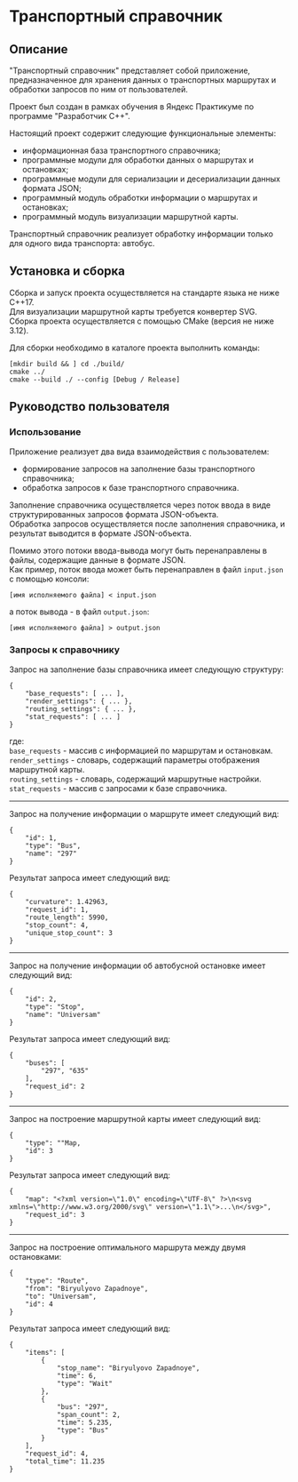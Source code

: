 # Транспортный справочник
## Описание
"Транспортный справочник" представляет собой приложение, предназначенное для хранения данных о транспортных маршрутах и обработки запросов по ним от пользователей.

Проект был создан в рамках обучения в Яндекс Практикуме по программе "Разработчик С++".

Настоящий проект содержит следующие функциональные элементы:
- информационная база транспортного справочника;
- программные модули для обработки данных о маршрутах и остановках;
- программные модули для сериализации и десериализации данных формата JSON;
- программный модуль обработки информации о маршрутах и остановках;
- программный модуль визуализации маршрутной карты.

Транспортный справочник реализует обработку информации только для одного вида транспорта: автобус.

## Установка и сборка
Сборка и запуск проекта осуществляется на стандарте языка не ниже С++17.  
Для визуализации маршрутной карты требуется конвертер SVG.  
Сборка проекта осуществляется с помощью CMake (версия не ниже 3.12).  

Для сборки необходимо в каталоге проекта выполнить команды:

````
[mkdir build && ] cd ./build/
cmake ../
cmake --build ./ --config [Debug / Release]
````

## Руководство пользователя
### Использование
Приложение реализует два вида взаимодействия с пользователем:
- формирование запросов на заполнение базы транспортного справочника;
- обработка запросов к базе транспортного справочника.

Заполнение справочника осуществляется через поток ввода в виде структурированных запросов формата JSON-объекта.  
Обработка запросов осуществляется после заполнения справочника, и результат выводится в формате JSON-объекта.

Помимо этого потоки ввода-вывода могут быть перенаправлены в файлы, содержащие данные в формате JSON.  
Как пример, поток ввода может быть перенаправлен в файл `input.json` с помощью консоли:  
````
[имя исполняемого файла] < input.json
````  
а поток вывода - в файл `output.json`:  
````
[имя исполняемого файла] > output.json
````

### Запросы к справочнику
Запрос на заполнение базы справочника имеет следующую структуру:
````
{
	"base_requests": [ ... ],
	"render_settings": { ... },
	"routing_settings": { ... },
	"stat_requests": [ ... ]
}
````
где:  
`base_requests` - массив с информацией по маршрутам и остановкам.  
`render_settings` - словарь, содержащий параметры отображения маршрутной карты.  
`routing_settings` - словарь, содержащий маршрутные настройки.  
`stat_requests` - массив с запросами к базе справочника.  

----

Запрос на получение информации о маршруте имеет следующий вид:
````
{
	"id": 1,
	"type": "Bus",
	"name": "297"
}
````
Результат запроса имеет следующий вид:
````
{
	"curvature": 1.42963,
	"request_id": 1,
	"route_length": 5990,
	"stop_count": 4,
	"unique_stop_count": 3
}
````

----

Запрос на получение информации об автобусной остановке имеет следующий вид:
````
{
	"id": 2,
	"type": "Stop",
	"name": "Universam"
}
````
Результат запроса имеет следующий вид:
````
{
	"buses": [
		"297", "635"
	],
	"request_id": 2
}
````

----

Запрос на построение маршрутной карты имеет следующий вид:
````
{
	"type": ""Map,
	"id": 3
}
````
Результат запроса имеет следующий вид:
````
{
	"map": "<?xml version=\"1.0\" encoding=\"UTF-8\" ?>\n<svg xmlns=\"http://www.w3.org/2000/svg\" version=\"1.1\">...\n</svg>",
	"request_id": 3
}
````

----

Запрос на построение оптимального маршрута между двумя остановками:
````
{
	"type": "Route",
	"from": "Biryulyovo Zapadnoye",
	"to": "Universam",
	"id": 4
}
````
Результат запроса имеет следующий вид:
````
{
    "items": [
        {
            "stop_name": "Biryulyovo Zapadnoye",
            "time": 6,
            "type": "Wait"
        },
        {
            "bus": "297",
            "span_count": 2,
            "time": 5.235,
            "type": "Bus"
        }
    ],
    "request_id": 4,
    "total_time": 11.235
}
````